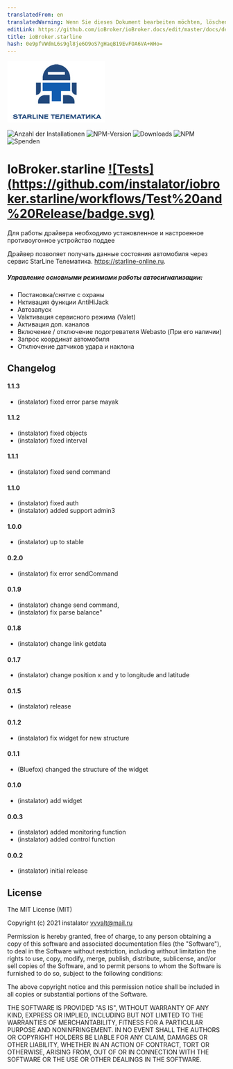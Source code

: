 ```yaml
---
translatedFrom: en
translatedWarning: Wenn Sie dieses Dokument bearbeiten möchten, löschen Sie bitte das Feld "translationsFrom". Andernfalls wird dieses Dokument automatisch erneut übersetzt
editLink: https://github.com/ioBroker/ioBroker.docs/edit/master/docs/de/adapterref/iobroker.starline/README.md
title: ioBroker.starline
hash: 0e9pfVWdmL6s9gl8je6O9oS7gHaqB19EvFOA6VA+WHo=
---
```

![Logo](../../../en/adapterref/iobroker.starline/admin/starline_git.jpg)

![Anzahl der Installationen](http://iobroker.live/badges/starline-stable.svg)
![NPM-Version](https://img.shields.io/npm/v/iobroker.starline.svg)
![Downloads](https://img.shields.io/npm/dm/iobroker.starline.svg)
![NPM](https://nodei.co/npm/iobroker.starline.png?downloads=true)
![Spenden](https://img.shields.io/badge/Donate-PayPal-green.svg)

# IoBroker.starline [![Tests] (https://github.com/instalator/iobroker.starline/workflows/Test%20and%20Release/badge.svg)](https://github.com/instalator/ioBroker.starline/actions/)
Для работы драйвера необходимо установленное и настроенное противоугонное устройство поддее

Драйвер позволяет получать данные состояния автомобиля через сервис StarLine Телематика. https://starline-online.ru.

##### Управление основными режимами работы автосигнализации:
  - Постановка/снятие с охраны
  - Hктивация функции AntiHiJack
  - Автозапуск
  - Valктивация сервисного режима (Valet)
  - Активация доп. каналов
  - Включение / отключение подогревателя Webasto (При его наличии)
  - Запрос координат автомобиля
  - Отключение датчиков удара и наклона

## Changelog

#### 1.1.3
* (instalator) fixed error parse mayak

#### 1.1.2
* (instalator) fixed objects
* (instalator) fixed interval

#### 1.1.1
* (instalator) fixed send command

#### 1.1.0
* (instalator) fixed auth
* (instalator) added support admin3

#### 1.0.0
* (instalator) up to stable

#### 0.2.0
* (instalator) fix error sendCommand

#### 0.1.9
* (instalator) change send command, 
* (instalator) fix parse balance"

#### 0.1.8
* (instalator) change link getdata

#### 0.1.7
* (instalator) change position x and y to longitude and latitude

#### 0.1.5
* (instalator) release

#### 0.1.2
* (instalator) fix widget for new structure

#### 0.1.1
* (Bluefox) changed the structure of the widget

#### 0.1.0
* (instalator) add widget

#### 0.0.3
* (instalator) added monitoring function
* (instalator) added control function

#### 0.0.2
* (instalator) initial release

## License
The MIT License (MIT)

Copyright (c) 2021 instalator <vvvalt@mail.ru>

Permission is hereby granted, free of charge, to any person obtaining a copy
of this software and associated documentation files (the "Software"), to deal
in the Software without restriction, including without limitation the rights
to use, copy, modify, merge, publish, distribute, sublicense, and/or sell
copies of the Software, and to permit persons to whom the Software is
furnished to do so, subject to the following conditions:

The above copyright notice and this permission notice shall be included in all
copies or substantial portions of the Software.

THE SOFTWARE IS PROVIDED "AS IS", WITHOUT WARRANTY OF ANY KIND, EXPRESS OR
IMPLIED, INCLUDING BUT NOT LIMITED TO THE WARRANTIES OF MERCHANTABILITY,
FITNESS FOR A PARTICULAR PURPOSE AND NONINFRINGEMENT. IN NO EVENT SHALL THE
AUTHORS OR COPYRIGHT HOLDERS BE LIABLE FOR ANY CLAIM, DAMAGES OR OTHER
LIABILITY, WHETHER IN AN ACTION OF CONTRACT, TORT OR OTHERWISE, ARISING FROM,
OUT OF OR IN CONNECTION WITH THE SOFTWARE OR THE USE OR OTHER DEALINGS IN THE
SOFTWARE.